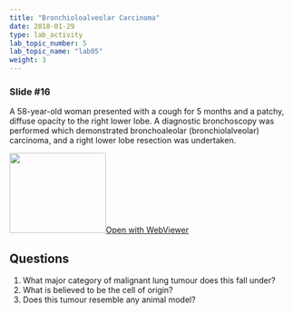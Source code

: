 ```yaml
---
title: "Bronchioloalveolar Carcinoma"
date: 2018-01-29
type: lab_activity
lab_topic_number: 5
lab_topic_name: "lab05"
weight: 3
---
```

<div class="entrybody">
<h3>Slide #16</h3>

<p>A 58-year-old woman presented with a cough for 5 months and a patchy, diffuse opacity to the right lower lobe. A diagnostic bronchoscopy was performed which demonstrated bronchoaleolar (bronchiolalveolar) carcinoma, and a right lower lobe resection was undertaken.<br clear="all"></p>

<div class="thumbnail"><a href="http://virtualslides.cumc.columbia.edu/Lung%20Path%2003.svs/view.apml?" target="_blank"><img alt="" src="http://pathologylab.ccnmtl.columbia.edu/assets/images/slide_lungpath03.jpg" width="170" height="141" class="mt-image-left"></a><a href="http://virtualslides.cumc.columbia.edu/Lung%20Path%2003.svs/view.apml?" target="_blank">Open with WebViewer</a></div>

<h2>Questions</h2>


<ol>
<li>What major category of malignant lung tumour does this fall under?</li>
<li>What is believed to be the cell of origin?</li>
<li>Does this tumour resemble any animal model?</li>
</ol>


						
</div>
